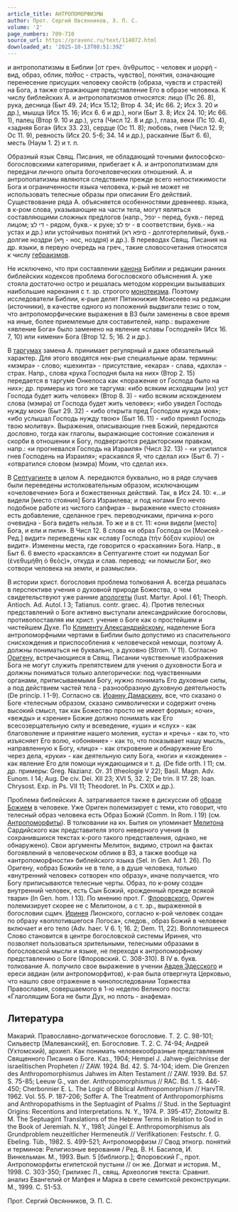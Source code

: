 ```yaml
---
article_title: АНТРОПОМОРФИЗМЫ
author: Прот. Сергий Овсянников, Э. П. С.
volume: '2'
page_numbers: 709-710
source_url: https://pravenc.ru/text/114072.html
downloaded_at: '2025-10-13T08:51:39Z'
---
```


и антропопатизмы в Библии [от греч. ἄνθρωπος - человек и μορφή - вид, образ, облик, πάθος - страсть, чувство], понятия, означающие перенесение присущих человеку свойств (образа, чувств и страстей) на Бога, а также отражающие представление Его в образе человека. К числу библейских А. и антропопатизмов относятся: лицо (Пс 26. 8), рука, десница (Быт 49. 24; Исх 15.12; Втор 4. 34; Ис 66. 2; Исх 3. 20 и др.), мышца (Исх 15. 16; Исх 6. 6 и др.), ноги (Быт 3. 8; Исх 24. 10; Ис 66. 1), палец (Втор 9. 10 и др.), уста (Числ 12. 8 и др.), глаза, веки (Пс 10. 4), «задняя Бога» (Исх 33. 23), сердце (Ос 11. 8); любовь, гнев (Числ 12. 9; Ос 11. 9), ревность (Исх 20. 5-6; 34. 14 и др.), раскаяние (Быт 6. 6), месть (Наум 1. 2) и т. п.

Образный язык Свящ. Писания, не обладающий точными философско-богословскими категориями, прибегает к А. и антропопатизмам для передачи личного опыта богочеловеческих отношений. А. и антропопатизмы являются следствием прежде всего непостижимости Бога и ограниченности языка человека, к-рый не может не использовать телесные образы при описании Его действий. Существование ряда А. объясняется особенностями древнеевр. языка, в к-ром слова, указывающие на части тела, могут являться составляющими сложных предлогов (напр., ינפל - перед, букв.- перед лицом; די לצ - рядом, букв.- к руке; יפ לצ - в соответствии, букв.- на устах и др.) или устойчивых понятий (םיפא רא - долготерпеливый, букв.- долгие ноздри (ףא - нос, ноздря) и др.). В переводах Свящ. Писания на др. языки, в первую очередь на греч., такие словосочетания относятся к числу [гебраизмов](https://pravenc.ru/text/гебраизмов.html).

Не исключено, что при составлении [канона](https://pravenc.ru/text/Канон.html) Библии и редакции ранних библейских кодексов проблема богословского объяснения А. уже стояла достаточно остро и решалась методом коррекции вызывавших наибольшие нарекания с т. зр. строгого [монотеизма](https://pravenc.ru/text/Монотеизм.html). Поэтому исследователи Библии, к-рые делят Пятикнижие Моисеево на редакции (источники), в качестве одного из положений выдвигали тезис о том, что антропоморфические выражения в ВЗ были заменены в свое время на иные, более приемлемые для составителей, напр.: выражение «явление Бога» было заменено на явление «славы Господней» (Исх 16. 7, 10) или «имени» Бога (Втор 12. 5; 16. 2 и др.).

В [таргумах](https://pravenc.ru/text/таргумах.html) замена А. принимает регулярный и даже обязательный характер. Для этого вводятся нек-рые специальные арам. термины: «мэмра» - слово; «шехинта» - присутствие, «екара» - слава, «дахла» - страх. Напр., слова «рука Господня была на них» (Втор 2. 15) передается в таргуме Онкелоса как «поражение от Господа было на них»; др. примеры из того же таргума: «ибо всяким исходящим (из) уст Господа будет жить человек» (Втор 8. 3) - «ибо всяким исхождением слова (мэмра) от Господа будет жить человек»; «ибо увидел Господь нужду мою» (Быт 29. 32) - «ибо открыта пред Господом нужда моя»; «ибо услышал Господь нужду твою» (Быт 16. 11) - «ибо принял Господь твою молитву». Выражения, описывающие гнев Божий, передаются дословно, тогда как глаголы, выражающие состояние сожаления и скорби в отношении к Богу, подвергаются редакторским правкам, напр.: «и прогневался Господь на Израиля» (Числ 32. 13) - «и усилился гнев Господень на Израиля»; «раскаялся Я, что сделал их» (Быт 6. 7) - «отвратился словом (мэмра) Моим, что сделал их».

В [Септуагинте](https://pravenc.ru/text/Септуагинта.html) в целом А. передаются буквально, но в ряде случаев были переведены истолковательным образом, исключающим «очеловечение» Бога и божественных действий. Так, в Исх 24. 10: «...и видели [место стояния] Бога Израилева; и под ногами Его нечто подобное работе из чистого сапфира» - выражение «место стояния» есть добавление, сделанное греч. переводчиками, причина к-рого очевидна - Бога видеть нельзя. То же и в ст. 11: «они видели [место] Бога, и ели и пили». В Числ 12. 8 слова «и образ Господа он [Моисей.- Ред.] видит» переведены как «славу Господа (τὴν δόξαν κυρίου) он видит». Изменены места, где говорится о «раскаянии» Бога. Напр., в Быт 6. 6 вместо «раскаялся» в Септуагинте стоит «и подумал Бог (ἐνεθυμήθη ὁ θεὸς)», откуда и слав. перевод: «и помысли Бог, яко сотвори человека на земли, и размысли».

В истории христ. богословия проблема толкования А. всегда решалась в перспективе учения о духовной природе Божества, о чем свидетельствуют уже ранние [апологеты](https://pravenc.ru/text/апологеты.html) (Iust. Martyr. Apol. I 61; Theoph. Antioch. Ad. Autol. I 3; Tatianus. contr. graec. 4). Против телесных представлений о Боге активно выступали александрийские богословы, противопоставляя им христ. учение о Боге как о простейшем и чистейшем Духе. По [Клименту Александрийскому](<https://pravenc.ru/text/Клименту Александрийскому.html>), наделение Бога антропоморфными чертами в Библии было допустимо из спасительного снисхождения и приспособления к человеческой немощи, поэтому А. должны пониматься не буквально, а духовно (Strom. V 11). Согласно [Оригену](https://pravenc.ru/text/Оригену.html), встречающиеся в Свящ. Писании чувственные изображения Бога не могут служить препятствием для учения о духовности Бога и должны пониматься только аллегорически: под чувственными органами, приписываемыми Богу, нужно понимать Его духовные силы, а под действием частей тела - разнообразную духовную деятельность (De princip. I 1-9). Согласно св. [Иоанну Дамаскину](<https://pravenc.ru/text/Иоанн Дамаскин.html>), все, что сказано о Боге «телесным образом, сказано символически и содержит очень высокий смысл, так как Божество просто не имеет формы»; «очи», «вежды» и «зрение» Божие должно понимать как Его всесозерцательную силу и всеведение, «уши» и «слух» - как благоволение и принятие нашего моления, «уста» и «речь» - как то, что изъясняет Его волю, «обоняние» - как то, что показывает нашу мысль, направленную к Богу, «лицо» - как откровение и обнаружение Его через дела, «руки» - как деятельную силу Бога, «ноги» и «хождение» - как явление Его для помощи нуждающимся и т. д. (De fide orth. I 11; см. др. примеры: Greg. Nazianz. Or. 31 (theologie V 22); Basil. Magn. Adv. Eunom. I 14; Aug. De civ. Dei. XII 23; XVI 5, 32. 2; De trin. II 17. 28; Ioan. Chrysost. Exp. in Ps. VII 11; Theodoret. In Ps. CXIX и др.).

Проблема библейских А. затрагивается также в дискуссии об [образе Божием](<https://pravenc.ru/text/образ Божий.html>) в человеке. Уже Ориген полемизирует с теми, кто говорит, что телесный образ человека есть Образ Божий (Comm. In Rom. I 19) (см. [Антропоморфиты](https://pravenc.ru/text/Антропоморфиты.html)). В толковании на кн. Бытия он упоминает [Мелитона](https://pravenc.ru/text/Мелитон.html) Сардийского как представителя этого неверного учения (в сохранившихся текстах к-рого такого представления, однако, не обнаружено). Свои аргументы Мелитон, видимо, строил на фактах богоявлений в человеческом облике в ВЗ, а также вообще на «антропоморфности» библейского языка (Sel. in Gen. Ad 1. 26). По Оригену, «образ Божий» не в теле, а в душе человека, только «внутренний человек» сотворен «по образу», иначе получается, что Богу приписываются телесные черты. Образ, по к-рому создан внутренний человек, есть Сын Божий, «рожденный прежде всякой твари» (In Gen. hom. I 13). По мнению прот. Г. [Флоровского](https://pravenc.ru/text/Флоровский.html), Ориген полемизирует скорее не с Мелитоном, а с т. зр., выраженной в богословии сщмч. [Иринея](https://pravenc.ru/text/Ириней.html) Лионского, согласно к-рой человек создан по образу «воплотившегося Логоса», следов., образ Божий в человеке включает и его тело (Adv. haer. V 6. 1; 16. 2; Dem. 11, 22). Воплотившееся Слово становится в центре богословской системы Иринея, что позволяет пользоваться зрительными, телесными образами в богословской мысли и языке, не переходя к антропоморфному представлению о Боге (Флоровский. С. 308-310). В IV в. букв. толкование А. получило свое выражение в учении [Авдея Эдесского](<https://pravenc.ru/text/Авдея Эдесского.html>) и ереси авдиан (или антропоморфитов), к-рая была отвергнута Церковью, что нашло свое отражение в чинопоследовании Торжества Православия, совершаемого в 1-ю неделю Великого поста: «Глаголящим Бога не быти Дух, но плоть - анафема».

## Литература

Макарий. Православно-догматическое богословие. Т. 2. С. 98-101; Сильвестр [Малеванский], еп. Богословие. Т. 2. С. 74-94; Андрей (Ухтомский), архиеп. Как понимать человекообразные представления Священного Писания о Боге. Каз., 1904; Hempel J. Jahwe-gleichnisse der israelitischen Propheten // ZAW. 1924. Bd. 42. S. 74-104; idem. Die Grenzen des Anthropomorphismus Jahwes im Alten Testament // ZAW. 1939. Bd. 57. S. 75-85; Leeuw G., van der. Anthropomorphismus // RAC. Bd. 1. S. 446-450; Cherbonnier E. L. The Logic of Biblical Anthropomorphism // HarvTR. 1962. Vol. 55. P. 187-206; Soffer A. The Treatment of Anthropomorphisms and Anthropopathisms in the Septuagint of Psalms // Stud. in the Septuagint Origins: Recentions and Interpretations. N. Y., 1974. P. 395-417; Zlotowitz B. M. The Septuagint Translations of the Hebrew Terms in Relation to God in the Book of Jeremiah. N. Y., 1981; Jüngel E. Anthropomorphismus als Grundproblem neuzeitlicher Hermeneutik // Verifikationen: Festschr. f. G. Ebeling. Tüb., 1982. S. 499-521; Антропоморфизм // Свод этногр. понятий и терминов: Религиозные верования / Ред. В. Н. Басилов, И. Винкельман. М., 1993. Вып. 5 [библиогр.]; Флоровский Г., прот. Антропоморфиты египетской пустыни // он же. Догмат и история. М., 1998. С. 303-350; Грилихес Л., свящ. Археология текста: Сравнит. анализ Евангелий от Матфея и Марка в свете семитской реконструкции. М., 1999. С. 51-53.

Прот. Сергий Овсянников, Э. П. С.
